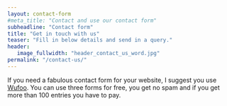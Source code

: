 ```yaml
---
layout: contact-form
#meta_title: "Contact and use our contact form"
subheadline: "Contact form"
title: "Get in touch with us"
teaser: "Fill in below details and send in a query."
header:
   image_fullwidth: "header_contact_us_word.jpg"
permalink: "/contact-us/"
---
```

If you need a fabulous contact form for your website, I suggest you use [Wufoo][1]. You can use three forms for free, you get no spam and if you get more than 100 entries you have to pay.



 [1]: http://www.wufoo.com/
